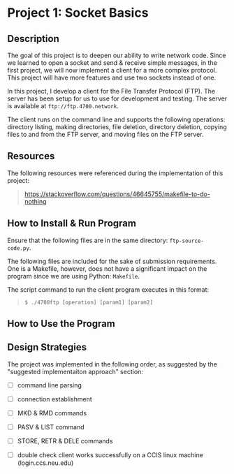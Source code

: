 # Project 1: Socket Basics

## Description
The goal of this project is to deepen our ability to write network code. Since
we learned to open a socket and send & receive simple messages, in the first
project, we will now implement a client for a more complex protocol. This
project will have more features and use two sockets instead of one.

In this project, I develop a client for the File Transfer Protocol (FTP). The
server has been setup for us to use for development and testing. The server is
available at `ftp://ftp.4700.network`.

The client runs on the command line and supports the following operations:
directory listing, making directories, file deletion, directory deletion,
copying files to and from the FTP server, and moving files on the FTP server.


## Resources
The following resources were referenced during the implementation of
this project:

> https://stackoverflow.com/questions/46645755/makefile-to-do-nothing


## How to Install & Run Program
Ensure that the following files are in the same directory: `ftp-source-code.py`.

The following files are included for the sake of submission requirements. One
is a Makefile, however, does not have a significant impact on the program since we are using Python:
`Makefile`. 

The script command to run the client program executes in this format:
> `$ ./4700ftp [operation] [param1] [param2]`


## How to Use the Program



## Design Strategies
The project was implemented in the following order, as suggested by the
"suggested implementaiton approach" section:
- [ ] command line parsing
- [ ] connection establishment
- [ ] MKD & RMD commands
- [ ] PASV & LIST command
- [ ] STORE, RETR & DELE commands
- [ ] double check client works successfully on a CCIS linux machine (login.ccs.neu.edu)



